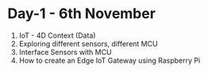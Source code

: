 # Day-1 - 6th November

1. IoT - 4D Context (Data)
2. Exploring different sensors, different MCU
3. Interface Sensors with MCU
4. How to create an Edge IoT Gateway using Raspberry Pi
